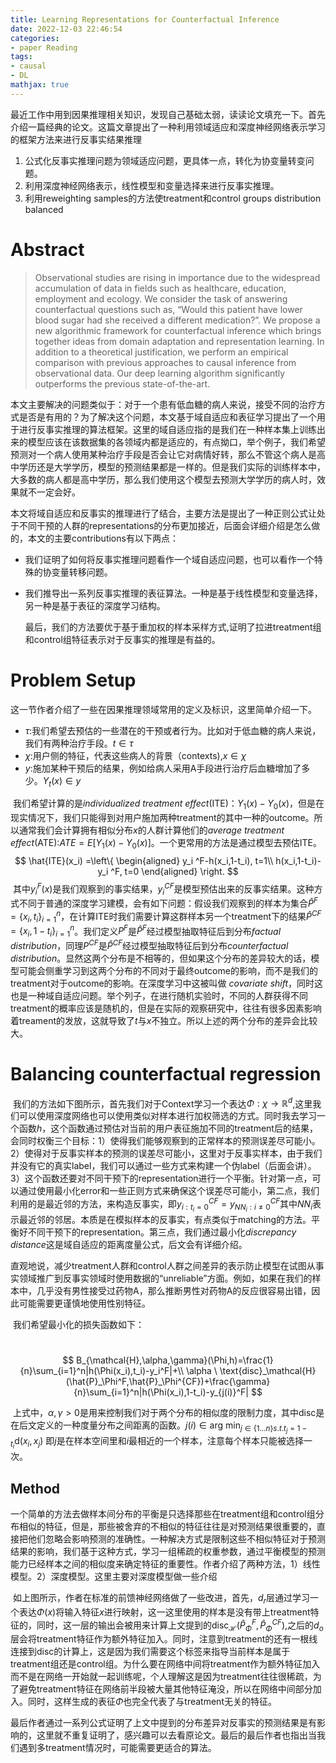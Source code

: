 ```yaml
---
title: Learning Representations for Counterfactual Inference
date: 2022-12-03 22:46:54
categories:
- paper Reading
tags:
- causal
- DL
mathjax: true
---
```






​	最近工作中用到因果推理相关知识，发现自己基础太弱，读读论文填充一下。首先介绍一篇经典的论文。这篇文章提出了一种利用领域适应和深度神经网络表示学习的框架方法来进行反事实结果推理

1. 公式化反事实推理问题为领域适应问题，更具体一点，转化为协变量转变问题。
2. 利用深度神经网络表示，线性模型和变量选择来进行反事实推理。
3. 利用reweighting samples的方法使treatment和control groups distribution balanced<!-- more -->

# Abstract

> Observational studies are rising in importance due to the widespread accumulation of data in fields such as healthcare, education, employment and ecology. We consider the task of answering counterfactual questions such as, “Would this patient have lower blood sugar had she received a different medication?”. We propose a new algorithmic framework for counterfactual inference which brings together ideas from domain adaptation and representation learning. In addition to a theoretical justification, we perform an empirical comparison with previous approaches to causal inference from observational data. Our deep learning algorithm significantly outperforms the previous state-of-the-art.

​	本文主要解决的问题类似于：对于一个患有低血糖的病人来说，接受不同的治疗方式是否是有用的？为了解决这个问题，本文基于域自适应和表征学习提出了一个用于进行反事实推理的算法框架。
​	这里的域自适应指的是我们在一种样本集上训练出来的模型应该在该数据集的各领域内都是适应的，有点拗口，举个例子，我们希望预测对一个病人使用某种治疗手段是否会让它对病情好转，那么不管这个病人是高中学历还是大学学历，模型的预测结果都是一样的。但是我们实际的训练样本中，大多数的病人都是高中学历，那么我们使用这个模型去预测大学学历的病人时，效果就不一定会好。

​	本文将域自适应和反事实的推理进行了结合，主要方法是提出了一种正则公式让处于不同干预的人群的representations的分布更加接近，后面会详细介绍是怎么做的，本文的主要contributions有以下两点：

- 我们证明了如何将反事实推理问题看作一个域自适应问题，也可以看作一个特殊的协变量转移问题。

- 我们推导出一系列反事实推理的表征算法。一种是基于线性模型和变量选择，另一种是基于表征的深度学习结构。

  最后，我们的方法要优于基于重加权的样本采样方式,证明了拉进treatment组和control组特征表示对于反事实的推理是有益的。



# Problem Setup

​	这一节作者介绍了一些在因果推理领域常用的定义及标识，这里简单介绍一下。

- $\tau$:我们希望去预估的一些潜在的干预或者行为。比如对于低血糖的病人来说，我们有两种治疗手段。$t\in\tau$
- $\chi$:用户侧的特征，代表这些病人的背景（contexts),$x\in\chi$
- $y$:施加某种干预后的结果，例如给病人采用A手段进行治疗后血糖增加了多少。$Y_t(x)\in y$

​	我们希望计算的是*individualized treatment effect*(ITE)：$Y_1(x)-Y_0(x)$，但是在现实情况下，我们只能得到对用户施加两种treatment的其中一种的outcome。所以通常我们会计算拥有相似分布$x$的人群计算他们的*average treatment effect*(ATE):$ATE=E[Y_1(x)−Y_0(x)]$。一个更常用的方法是通过模型去预估ITE。
$$
\hat{ITE}(x_i) =\left\{
\begin{aligned}
 y_i ^F-h(x_i,1-t_i), t=1\\
h(x_i,1-t_i)-y_i ^F, t=0
\end{aligned}
\right.
$$
​	其中$y_i^F(x)$是我们观察到的事实结果，$y_i^{CF}$是模型预估出来的反事实结果。这种方式不同于普通的深度学习建模，会有如下问题：假设我们观察到的样本为集合$\hat{P}^F=\left\{x_i,t_i\right\}^n_{i=1}$，在计算ITE时我们需要计算这群样本另一个treatment下的结果$\hat{P}^{CF}=\left\{x_i,1-t_i\right\}^n_{i=1}$。我们定义$P^F$是$\hat{P}^F$经过模型抽取特征后到分布*factual distribution*，同理$P^{CF}$是$\hat{P}^{CF}$经过模型抽取特征后到分布*counterfactual distribution*。显然这两个分布是不相等的，但如果这个分布的差异较大的话，模型可能会侧重学习到这两个分布的不同对于最终outcome的影响，而不是我们的treatment对于outcome的影响。在深度学习中这被叫做 *covariate shift*，同时这也是一种域自适应问题。举个列子，在进行随机实验时，不同的人群获得不同treatment的概率应该是随机的，但是在实际的观察研究中，往往有很多因素影响着treament的发放，这就导致了$t$与$x$不独立。所以上述的两个分布的差异会比较大。



# Balancing counterfactual regression

​	我们的方法如下图所示，首先我们对于Context学习一个表达$\Phi:\chi \to \mathbb{R}^d$,这里我们可以使用深度网络也可以使用类似对样本进行加权筛选的方式。同时我去学习一个函数$h$，这个函数通过预估对当前的用户表征施加不同的treatment后的结果，会同时权衡三个目标：1）使得我们能够观察到的正常样本的预测误差尽可能小。2）使得对于反事实样本的预测的误差尽可能小，这里对于反事实样本，由于我们并没有它的真实label，我们可以通过一些方式来构建一个伪label（后面会讲）。3）这个函数还要对不同干预下的representation进行一个平衡。
​	针对第一点，可以通过使用最小化error和一些正则方式来确保这个误差尽可能小，第二点，我们利用的是最近邻的方法，来构造反事实，即$y_{i:t_i=0}^{CF}=y_{NN_i:i\neq0}^{CF}$其中$NN_i$表示最近邻的邻居。本质是在模拟样本的反事实，有点类似于matching的方法。平衡好不同干预下的representation。第三点，我们通过最小化*discrepancy distance*这是域自适应的距离度量公式，后文会有详细介绍。

​	直观地说，减少treatment人群和control人群之间差异的表示防止模型在试图从事实领域推广到反事实领域时使用数据的“unreliable”方面。例如，如果在我们的样本中，几乎没有男性接受过药物A，那么推断男性对药物A的反应很容易出错，因此可能需要更谨慎地使用性别特征。

​	我们希望最小化的损失函数如下：

​		
$$
B_{\mathcal{H},\alpha,\gamma}(\Phi,h)=\frac{1}{n}\sum_{i=1}^n|h(\Phi(x_i),t_i)-y_i^F|+\\
\alpha \ \text{disc}_\mathcal{H}(\hat{P}_\Phi^F,\hat{P}_\Phi^{CF})+\frac{\gamma}{n}\sum_{i=1}^n|h(\Phi(x_i),1-t_i)-y_{j(i)}^F|
$$

​	上式中，$\alpha,\gamma>0$是用来控制我们对于两个分布的相似度的限制力度，其中$\text{disc}$是在后文定义的一种度量分布之间距离的函数。$j(i)\in \text{arg min}_{j\in{\{1...n\}} s.t. t_j=1-t_i}\text{d}(x_i,x_j)$ 即$j$是在样本空间里和$i$最相近的一个样本，注意每个样本只能被选择一次。

## Method

​	一个简单的方法去做样本间分布的平衡是只选择那些在treatment组和control组分布相似的特征，但是，那些被舍弃的不相似的特征往往是对预测结果很重要的，直接把他们忽略会影响预测的准确性。一种解决方式是限制这些不相似特征对于预测结果的影响，我们基于这种方式，学习一组稀疏的权重参数，通过平衡模型的预测能力已经样本之间的相似度来确定特征的重要性。作者介绍了两种方法，1）线性模型。2）深度模型。这里主要对深度模型做一些介绍

​	如上图所示，作者在标准的前馈神经网络做了一些改进，首先，$d_r$层通过学习一个表达$\Phi(x)$将输入特征$x$进行映射，这一这里使用的样本是没有带上treatment特征的，同时，这一层的输出会被用来计算上文提到的$\text{disc}_\mathcal{H}(\hat{P}_\Phi^F,\hat{P}_\Phi^{CF})$,之后的$d_o$层会将treatment特征作为额外特征加入。同时，注意到treatment的还有一根线连接到$\text{disc}$的计算上，这是因为我们需要这个标签来指导当前样本是属于treatment组还是control组。
​	为什么要在网络中间将treatment作为额外特征加入而不是在网络一开始就一起训练呢，个人理解这是因为treatment往往很稀疏，为了避免treatment特征在网络前半段被大量其他特征淹没，所以在网络中间部分加入。同时，这样生成的表征$\Phi$也完全代表了与treatment无关的特征。

​	最后作者通过一系列公式证明了上文中提到的分布差异对反事实的预测结果是有影响的，这里就不重复证明了，感兴趣可以去看原论文。最后的最后作者也指出当我们遇到多treatment情况时，可能需要更适合的算法。



